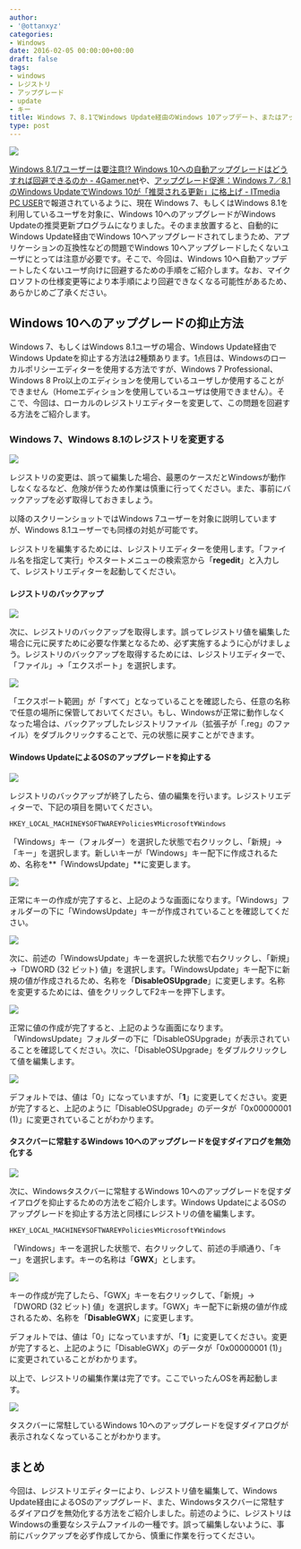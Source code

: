 ```yaml
---
author:
- '@ottanxyz'
categories:
- Windows
date: 2016-02-05 00:00:00+00:00
draft: false
tags:
- windows
- レジストリ
- アップグレード
- update
- キー
title: Windows 7、8.1でWindows Update経由のWindows 10アップデート、またはアップデート通知ダイアログを無効にする方法
type: post
---
```


![](160205-56b43f8a3f8f9-1.png)






[Windows 8.1/7ユーザーは要注意!? Windows 10への自動アップグレードはどうすれば回避できるのか - 4Gamer.net](http://www.4gamer.net/games/276/G027669/20160202073/)や、[アップグレード促進：Windows 7／8.1のWindows UpdateでWindows 10が「推奨される更新」に格上げ - ITmedia PC USER](http://www.itmedia.co.jp/pcuser/articles/1602/02/news141.html)で報道されているように、現在 Windows 7、もしくはWindows 8.1を利用しているユーザを対象に、Windows 10へのアップグレードがWindows Updateの推奨更新プログラムになりました。そのまま放置すると、自動的にWindows Update経由でWindows 10へアップグレードされてしまうため、アプリケーションの互換性などの問題でWindows 10へアップグレードしたくないユーザにとっては注意が必要です。そこで、今回は、Windows 10へ自動アップデートしたくないユーザ向けに回避するための手順をご紹介します。なお、マイクロソフトの仕様変更等により本手順により回避できなくなる可能性があるため、あらかじめご了承ください。





## Windows 10へのアップグレードの抑止方法





Windows 7、もしくはWindows 8.1ユーザの場合、Windows Update経由でWindows Updateを抑止する方法は2種類あります。1点目は、Windowsのローカルポリシーエディターを使用する方法ですが、Windows 7 Professional、Windows 8 Pro以上のエディションを使用しているユーザしか使用することができません（Homeエディションを使用しているユーザは使用できません）。そこで、今回は、ローカルのレジストリエディターを変更して、この問題を回避する方法をご紹介します。





### Windows 7、Windows 8.1のレジストリを変更する





![](160205-56b43f90b2d07-1.png)






レジストリの変更は、誤って編集した場合、最悪のケースだとWindowsが動作しなくなるなど、危険が伴うため作業は慎重に行ってください。また、事前にバックアップを必ず取得しておきましょう。





以降のスクリーンショットではWindows 7ユーザーを対象に説明していますが、Windows 8.1ユーザーでも同様の対処が可能です。





レジストリを編集するためには、レジストリエディターを使用します。「ファイル名を指定して実行」やスタートメニューの検索窓から「**regedit**」と入力して、レジストリエディターを起動してください。





#### レジストリのバックアップ





![](160205-56b43fb07ee91-1.png)






次に、レジストリのバックアップを取得します。誤ってレジストリ値を編集した場合に元に戻すために必要な作業となるため、必ず実施するように心がけましょう。レジストリのバックアップを取得するためには、レジストリエディターで、「ファイル」→「エクスポート」を選択します。





![](160205-56b43fcacd9ac-1.png)






「エクスポート範囲」が「すべて」となっていることを確認したら、任意の名称で任意の場所に保管しておいてください。もし、Windowsが正常に動作しなくなった場合は、バックアップしたレジストリファイル（拡張子が「.reg」のファイル）をダブルクリックすることで、元の状態に戻すことができます。





#### Windows UpdateによるOSのアップグレードを抑止する





![](160205-56b43fe27490e-1.png)






レジストリのバックアップが終了したら、値の編集を行います。レジストリエディターで、下記の項目を開いてください。





    HKEY_LOCAL_MACHINE¥SOFTWARE¥Policies¥Microsoft¥Windows





「Windows」キー（フォルダー）を選択した状態で右クリックし、「新規」→「キー」を選択します。新しいキーが「Windows」キー配下に作成されるため、名称を**「WindowsUpdate」**に変更します。





![](160205-56b43ffa20695-1.png)






正常にキーの作成が完了すると、上記のような画面になります。「Windows」フォルダーの下に「WindowsUpdate」キーが作成されていることを確認してください。





![](160205-56b4401256ee3-1.png)






次に、前述の「WindowsUpdate」キーを選択した状態で右クリックし、「新規」→「DWORD (32 ビット) 値」を選択します。「WindowsUpdate」キー配下に新規の値が作成されるため、名称を「**DisableOSUpgrade**」に変更します。名称を変更するためには、値をクリックしてF2キーを押下します。





![](160205-56b44029d8660.png)






正常に値の作成が完了すると、上記のような画面になります。「WindowsUpdate」フォルダーの下に「DisableOSUpgrade」が表示されていることを確認してください。次に、「DisableOSUpgrade」をダブルクリックして値を編集します。





![](160205-56b4404668ab6-1.png)






デフォルトでは、値は「0」になっていますが、「**1**」に変更してください。変更が完了すると、上記のように「DisableOSUpgrade」のデータが「0x00000001 (1)」に変更されていることがわかります。





#### タスクバーに常駐するWindows 10へのアップグレードを促すダイアログを無効化する





![](160205-56b44062192a4.png)






次に、Windowsタスクバーに常駐するWindows 10へのアップグレードを促すダイアログを抑止するための方法をご紹介します。Windows UpdateによるOSのアップグレードを抑止する方法と同様にレジストリの値を編集します。





    HKEY_LOCAL_MACHINE¥SOFTWARE¥Policies¥Microsoft¥Windows





「Windows」キーを選択した状態で、右クリックして、前述の手順通り、「キー」を選択します。キーの名称は「**GWX**」とします。





![](160205-56b4493220e45.png)






キーの作成が完了したら、「GWX」キーを右クリックして、「新規」→「DWORD (32 ビット) 値」を選択します。「GWX」キー配下に新規の値が作成されるため、名称を「**DisableGWX**」に変更します。





デフォルトでは、値は「0」になっていますが、「**1**」に変更してください。変更が完了すると、上記のように「DisableGWX」のデータが「0x00000001 (1)」に変更されていることがわかります。





以上で、レジストリの編集作業は完了です。ここでいったんOSを再起動します。





![](160205-56b4407ec177a.png)






タスクバーに常駐しているWindows 10へのアップグレードを促すダイアログが表示されなくなっていることがわかります。





## まとめ





今回は、レジストリエディターにより、レジストリ値を編集して、Windows Update経由によるOSのアップグレード、また、Windowsタスクバーに常駐するダイアログを無効化する方法をご紹介しました。前述のように、レジストリはWindowsの重要なシステムファイルの一種です。誤って編集しないように、事前にバックアップを必ず作成してから、慎重に作業を行ってください。